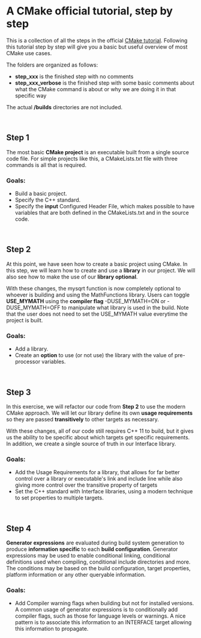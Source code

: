 # A CMake official tutorial, step by step

This is a collection of all the steps in the official [CMake tutorial](https://cmake.org/cmake/help/latest/guide/tutorial/). Following this tutorial step by step will give you a basic but useful overview of most CMake use cases.

The folders are organized as follows:

- **step_xxx** is the finished step with no comments
- **step_xxx_verbose** is the finished step with some basic comments about what the CMake command is about or why we are doing it in that specific way

The actual **/builds** directories are not included.

<br>

## Step 1
The most basic **CMake project** is an executable built from a single source code file. For simple projects like this, a CMakeLists.txt file with three commands is all that is required.

### Goals:
- Build a basic project.
- Specify the C++ standard.
- Specify the **input** Configured Header File, which makes possible to have variables that are both defined in the CMakeLists.txt and in the source code.

<br>

## Step 2
At this point, we have seen how to create a basic project using CMake. In this step, we will learn how to create and use a **library** in our project. We will also see how to make the use of our **library optional**.

With these changes, the mysqrt function is now completely optional to whoever is building and using the MathFunctions library. Users can toggle **USE_MYMATH** using the **compiler flag** -DUSE_MYMATH=ON or -DUSE_MYMATH=OFF to manipulate what library is used in the build. Note that the user does not need to set the USE_MYMATH value everytime the project is built.

### Goals:
- Add a library.
- Create an **option** to use (or not use) the library with the value of pre-processor variables.

<br>

## Step 3
In this exercise, we will refactor our code from **Step 2** to use the modern CMake approach. We will let our library define its own **usage requirements** so they are passed **transitively** to other targets as necessary.

With these changes, all of our code still requires C++ 11 to build, but it gives us the ability to be specific about which targets get specific requirements. In addition, we create a single source of truth in our Interface library.

### Goals:
- Add the Usage Requirements for a library, that allows for far better control over a library or executable's link and include line while also giving more control over the transitive property of targets
- Set the C++ standard with Interface libraries, using a modern technique to set properties to multiple targets.

<br>

## Step 4
**Generator expressions** are evaluated during build system generation to produce **information specific** to each **build configuration**. Generator expressions may be used to enable conditional linking, conditional definitions used when compiling, conditional include directories and more. The conditions may be based on the build configuration, target properties, platform information or any other queryable information.

### Goals:
- Add Compiler warning flags when building but not for installed versions. A common usage of generator expressions is to conditionally add compiler flags, such as those for language levels or warnings. A nice pattern is to associate this information to an INTERFACE target allowing this information to propagate.